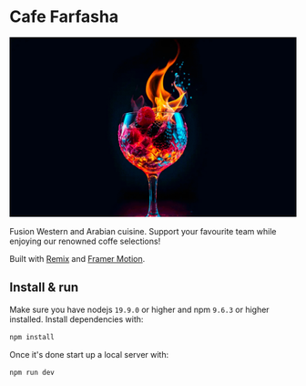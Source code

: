# Cafe Farfasha

[![Site preview](/public/site-preview.png)](https://delosian.pro)

Fusion Western and Arabian cuisine. Support your favourite team while enjoying our renowned coffe selections!

Built with [Remix](https://remix.run/) and [Framer Motion](https://www.framer.com/motion/).

## Install & run

Make sure you have nodejs `19.9.0` or higher and npm `9.6.3` or higher installed. Install dependencies with:

```bash
npm install
```

Once it's done start up a local server with:

```bash
npm run dev
```
